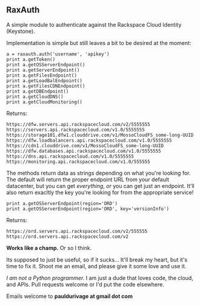 ## RaxAuth

A simple module to authenticate against the Rackspace Cloud Identity (Keystone).

Implementation is simple but still leaves a bit to be desired at the moment:

    a = raxauth.auth('username', 'apikey')
    print a.getToken()
    print a.getOSServerEndpoint()
    print a.getServerEndpoint()
    print a.getFilesEndpoint()
    print a.getLoadBalEndpoint()
    print a.getFilesCDNEndpoint()
    print a.getDBEndpoint()
    print a.getCloudDNS()
    print a.getCloudMonitoring()

Returns:
	
    https://dfw.servers.api.rackspacecloud.com/v2/5555555
    https://servers.api.rackspacecloud.com/v1.0/5555555
    https://storage101.dfw1.clouddrive.com/v1/MossoCloudFS_some-long-UUID
    https://dfw.loadbalancers.api.rackspacecloud.com/v1.0/5555555
    https://cdn1.clouddrive.com/v1/MossoCloudFS_some-long-UUID
    https://dfw.databases.api.rackspacecloud.com/v1.0/5555555
    https://dns.api.rackspacecloud.com/v1.0/5555555
    https://monitoring.api.rackspacecloud.com/v1.0/555555

The methods return data as strings depending on what you're looking for.  The default will return the proper endpoint URL from your default datacenter, but you can get *everything*, *or* you can get just an endpoint.  It'll also return exacltly the key you're looking for from the appropriate service!

    print a.getOSServerEndpoint(region='ORD')
    print a.getOSServerEndpoint(region='ORD', key='versionInfo')

Returns:

	https://ord.servers.api.rackspacecloud.com/v2/555555
	https://ord.servers.api.rackspacecloud.com/v2

**Works like a champ.**  Or so I think.  

Its supposed to just be useful, so if it sucks… It'll break my heart, but it's time to fix it.  Shoot me an email, and please give it some love and use it.  

*I am not a Python programmer.*  I am just a dude that loves code, the cloud, and APIs.  Pull requests welcome or I'd put the code elsewhere.

Emails welcome to **pauldurivage at gmail dot com**
